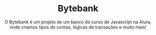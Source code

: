 <h1 align="center"> Bytebank</h1>

<p align="center"> O Bytebank é um projeto de um banco do curso de Javascript na Alura, onde criamos tipos de contas, lógicas de transações e muito mais!
